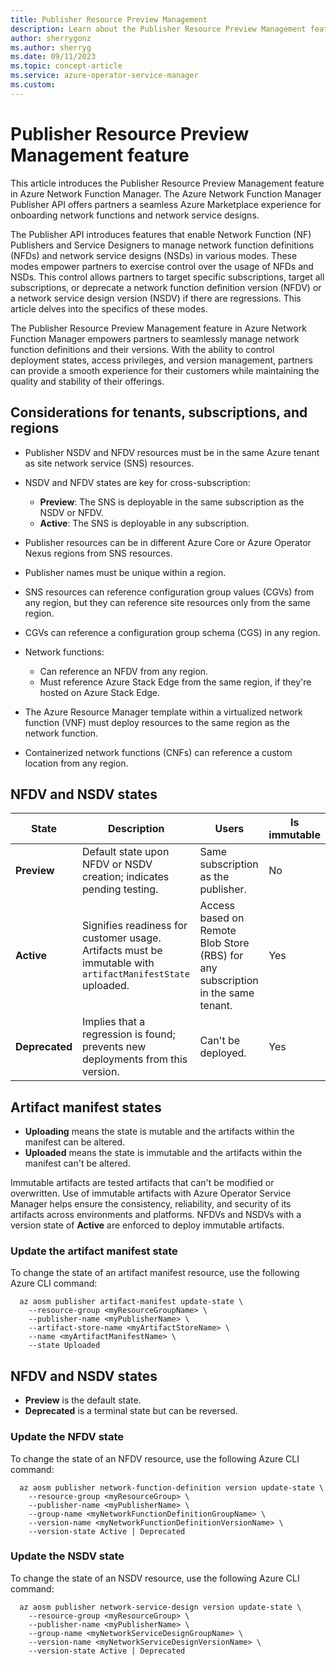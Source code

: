 ```yaml
---
title: Publisher Resource Preview Management
description: Learn about the Publisher Resource Preview Management feature in Azure Network Function Manager.
author: sherrygonz
ms.author: sherryg
ms.date: 09/11/2023
ms.topic: concept-article
ms.service: azure-operator-service-manager
ms.custom:
---
```


# Publisher Resource Preview Management feature

This article introduces the Publisher Resource Preview Management feature in Azure Network Function Manager. The Azure Network Function Manager Publisher API offers partners a seamless Azure Marketplace experience for onboarding network functions and network service designs.

The Publisher API introduces features that enable Network Function (NF) Publishers and Service Designers to manage network function definitions (NFDs) and network service designs (NSDs) in various modes. These modes empower partners to exercise control over the usage of NFDs and NSDs. This control allows partners to target specific subscriptions, target all subscriptions, or deprecate a network function definition version (NFDV) or a network service design version (NSDV) if there are regressions. This article delves into the specifics of these modes.

The Publisher Resource Preview Management feature in Azure Network Function Manager empowers partners to seamlessly manage network function definitions and their versions. With the ability to control deployment states, access privileges, and version management, partners can provide a smooth experience for their customers while maintaining the quality and stability of their offerings.

## Considerations for tenants, subscriptions, and regions

- Publisher NSDV and NFDV resources must be in the same Azure tenant as site network service (SNS) resources.

- NSDV and NFDV states are key for cross-subscription:
  - **Preview**: The SNS is deployable in the same subscription as the NSDV or NFDV.
  - **Active**: The SNS is deployable in any subscription.
- Publisher resources can be in different Azure Core or Azure Operator Nexus regions from SNS resources.

- Publisher names must be unique within a region.

- SNS resources can reference configuration group values (CGVs) from any region, but they can reference site resources only from the same region.

- CGVs can reference a configuration group schema (CGS) in any region.

- Network functions:
  - Can reference an NFDV from any region.
  - Must reference Azure Stack Edge from the same region, if they're hosted on Azure Stack Edge.

- The Azure Resource Manager template within a virtualized network function (VNF) must deploy resources to the same region as the network function.

- Containerized network functions (CNFs) can reference a custom location from any region.

## NFDV and NSDV states

|State  |Description  |Users  |Is immutable  |
|---------|---------|---------|---------|
|**Preview**     |     Default state upon NFDV or NSDV creation; indicates pending testing.    |    Same subscription as the publisher.     |    No     |
|**Active**    |   Signifies readiness for customer usage. Artifacts must be immutable with `artifactManifestState` uploaded.    |    Access based on Remote Blob Store (RBS) for any subscription in the same tenant.     |      Yes   |
|**Deprecated**     |  Implies that a regression is found; prevents new deployments from this version.       |    Can't be deployed.     |     Yes    |

## Artifact manifest states

- **Uploading** means the state is mutable and the artifacts within the manifest can be altered.
- **Uploaded** means the state is immutable and the artifacts within the manifest can't be altered.

Immutable artifacts are tested artifacts that can't be modified or overwritten. Use of immutable artifacts with Azure Operator Service Manager helps ensure the consistency, reliability, and security of its artifacts across environments and platforms. NFDVs and NSDVs with a version state of **Active** are enforced to deploy immutable artifacts.  

### Update the artifact manifest state

To change the state of an artifact manifest resource, use the following Azure CLI command:

```azurecli
  az aosm publisher artifact-manifest update-state \
    --resource-group <myResourceGroupName> \
    --publisher-name <myPublisherName> \
    --artifact-store-name <myArtifactStoreName> \
    --name <myArtifactManifestName> \
    --state Uploaded
```

## NFDV and NSDV states

- **Preview** is the default state.
- **Deprecated** is a terminal state but can be reversed.

### Update the NFDV state

To change the state of an NFDV resource, use the following Azure CLI command:

```azurecli
  az aosm publisher network-function-definition version update-state \
    --resource-group <myResourceGroup> \
    --publisher-name <myPublisherName> \
    --group-name <myNetworkFunctionDefinitionGroupName> \
    --version-name <myNetworkFunctionDefinitionVersionName> \
    --version-state Active | Deprecated
```

### Update the NSDV state

To change the state of an NSDV resource, use the following Azure CLI command:

```azurecli
  az aosm publisher network-service-design version update-state \
    --resource-group <myResourceGroup> \
    --publisher-name <myPublisherName> \
    --group-name <myNetworkServiceDesignGroupName> \
    --version-name <myNetworkServiceDesignVersionName> \
    --version-state Active | Deprecated
```
